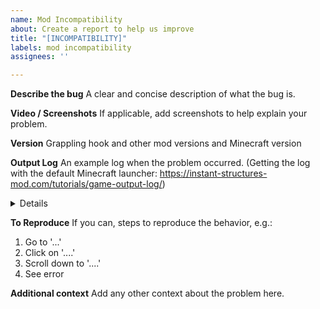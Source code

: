 ```yaml
---
name: Mod Incompatibility
about: Create a report to help us improve
title: "[INCOMPATIBILITY]"
labels: mod incompatibility
assignees: ''

---
```


**Describe the bug**
A clear and concise description of what the bug is.

**Video / Screenshots**
If applicable, add screenshots to help explain your problem.

**Version**
Grappling hook and other mod versions and Minecraft version

**Output Log**
An example log when the problem occurred. (Getting the log with the default Minecraft launcher: https://instant-structures-mod.com/tutorials/game-output-log/)
<details>
example log
</details>

**To Reproduce**
If you can, steps to reproduce the behavior, e.g.:
1. Go to '...'
2. Click on '....'
3. Scroll down to '....'
4. See error

**Additional context**
Add any other context about the problem here.
